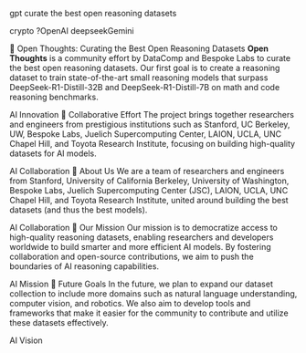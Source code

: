 gpt
curate the best open reasoning datasets

crypto ?OpenAI deepseekGemini 

🌟 Open Thoughts: Curating the Best Open Reasoning Datasets
**Open Thoughts** is a community effort by DataComp and Bespoke Labs to curate the best open reasoning datasets. Our first goal is to create a reasoning dataset to train state-of-the-art small reasoning models that surpass DeepSeek-R1-Distill-32B and DeepSeek-R1-Distill-7B on math and code reasoning benchmarks.

AI Innovation
🧠 Collaborative Effort
The project brings together researchers and engineers from prestigious institutions such as Stanford, UC Berkeley, UW, Bespoke Labs, Juelich Supercomputing Center, LAION, UCLA, UNC Chapel Hill, and Toyota Research Institute, focusing on building high-quality datasets for AI models.

AI Collaboration
👥 About Us
We are a team of researchers and engineers from Stanford, University of California Berkeley, University of Washington, Bespoke Labs, Juelich Supercomputing Center (JSC), LAION, UCLA, UNC Chapel Hill, and Toyota Research Institute, united around building the best datasets (and thus the best models).

AI Collaboration
🚀 Our Mission
Our mission is to democratize access to high-quality reasoning datasets, enabling researchers and developers worldwide to build smarter and more efficient AI models. By fostering collaboration and open-source contributions, we aim to push the boundaries of AI reasoning capabilities.

AI Mission
🔮 Future Goals
In the future, we plan to expand our dataset collection to include more domains such as natural language understanding, computer vision, and robotics. We also aim to develop tools and frameworks that make it easier for the community to contribute and utilize these datasets effectively.

AI Vision
